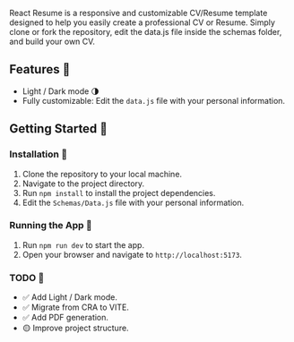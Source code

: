 
React Resume is a responsive and customizable CV/Resume template designed to help you easily create a professional CV or Resume. Simply clone or fork the repository, edit the data.js file inside the schemas folder, and build your own CV.

## Features 🌟

- Light / Dark mode 🌗
- Fully customizable: Edit the `data.js` file with your personal information.

## Getting Started 🚀

### Installation 🔧

1. Clone the repository to your local machine.
2. Navigate to the project directory.
3. Run `npm install` to install the project dependencies.
4. Edit the `Schemas/Data.js` file with your personal information.

### Running the App 🏃

1. Run `npm run dev` to start the app.
2. Open your browser and navigate to `http://localhost:5173`.

### TODO 📝

- ✅ Add Light / Dark mode.
- ✅ Migrate from CRA to VITE.
- ✅ Add PDF generation.
- 🟡 Improve project structure.